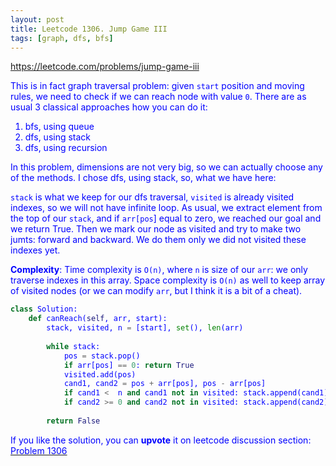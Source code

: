 ```yaml
---
layout: post
title: Leetcode 1306. Jump Game III
tags: [graph, dfs, bfs]
---
```


<a href="https://leetcode.com/problems/jump-game-iii"> <font color = blue>https://leetcode.com/problems/jump-game-iii

This is in fact graph traversal problem: given `start` position and moving rules, we need to check if we can reach node with value `0`. There are as usual 3 classical approaches how you can do it:

1. bfs, using queue
2. dfs, using stack
3. dfs, using recursion

In this problem, dimensions are not very big, so we can actually choose any of the methods. I chose dfs, using stack, so, what we have here:

`stack` is what we keep for our dfs traversal, `visited` is already visited indexes, so we will not have infinite loop. As usual, we extract element from the top of our `stack`, and if `arr[pos`] equal to zero, we reached our goal and we return True. Then we mark our node as visited and try to make two jumts: forward and backward. We do them only we did not visited these indexes yet.

**Complexity**: Time complexity is `O(n)`, where `n` is size of our `arr`: we only traverse indexes in this array. Space complexity is `O(n)` as well to keep array of visited nodes (or we can modify `arr`, but I think it is a bit of a cheat).

```python
class Solution:
    def canReach(self, arr, start):
        stack, visited, n = [start], set(), len(arr)
        
        while stack:
            pos = stack.pop()
            if arr[pos] == 0: return True
            visited.add(pos)
            cand1, cand2 = pos + arr[pos], pos - arr[pos]
            if cand1 <  n and cand1 not in visited: stack.append(cand1)
            if cand2 >= 0 and cand2 not in visited: stack.append(cand2)
                
        return False
```

If you like the solution, you can **upvote** it on leetcode discussion section:<a href="https://leetcode.com/problems/jump-game-iii/discuss/953127/python-iterative-dfs-explained"> <font color = blue>Problem 1306
